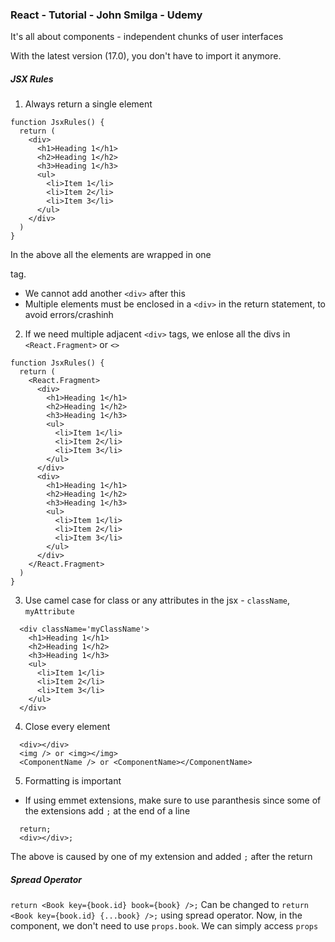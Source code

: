 ### React - Tutorial - John Smilga - Udemy

It's all about components - independent chunks of user interfaces

With the latest version (17.0), you don't have to import it anymore.

##### JSX Rules

1. Always return a single element

```
function JsxRules() {
  return (
    <div>
      <h1>Heading 1</h1>
      <h2>Heading 1</h2>
      <h3>Heading 1</h3>
      <ul>
        <li>Item 1</li>
        <li>Item 2</li>
        <li>Item 3</li>
      </ul>
    </div>
  )
}
```

In the above all the elements are wrapped in one <div> tag.

- We cannot add another `<div>` after this
- Multiple elements must be enclosed in a `<div>` in the return statement, to avoid errors/crashinh

2. If we need multiple adjacent `<div>` tags, we enlose all the divs in `<React.Fragment>` or `<>`

```
function JsxRules() {
  return (
    <React.Fragment>
      <div>
        <h1>Heading 1</h1>
        <h2>Heading 1</h2>
        <h3>Heading 1</h3>
        <ul>
          <li>Item 1</li>
          <li>Item 2</li>
          <li>Item 3</li>
        </ul>
      </div>
      <div>
        <h1>Heading 1</h1>
        <h2>Heading 1</h2>
        <h3>Heading 1</h3>
        <ul>
          <li>Item 1</li>
          <li>Item 2</li>
          <li>Item 3</li>
        </ul>
      </div>
    </React.Fragment>
  )
}
```

3. Use camel case for class or any attributes in the jsx - `className`, `myAttribute`

```
  <div className='myClassName'>
    <h1>Heading 1</h1>
    <h2>Heading 1</h2>
    <h3>Heading 1</h3>
    <ul>
      <li>Item 1</li>
      <li>Item 2</li>
      <li>Item 3</li>
    </ul>
  </div>
```

4. Close every element

```
  <div></div>
  <img /> or <img></img>
  <ComponentName /> or <ComponentName></ComponentName>
```

5. Formatting is important

- If using emmet extensions, make sure to use paranthesis since some of the extensions add `;` at the end of a line

```
  return;
  <div></div>;
```

The above is caused by one of my extension and added `;` after the return

##### Spread Operator

`return <Book key={book.id} book={book} />;`
Can be changed to
`return <Book key={book.id} {...book} />;`
using spread operator. Now, in the component, we don't need to use `props.book`.
We can simply access `props`
